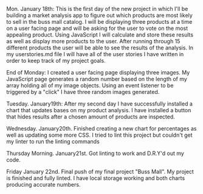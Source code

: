 
Mon. January 18th: This is the first day of the new project in which I'll be building a market analysis app to figure out which products are most likely to sell in the buss mall catalog.  I will be displaying three products at a time on a user facing page and will be asking for the user to vote on the most appealing product.  Using JavaScript I will calculate and store these results as well as display more products to the user.  After running through 15 different products the user will be able to see the results of the analysis.  In my userstories.md file I will have all of the user stories I have written in order to keep track of my project goals.  

End of Monday: I created a user facing page displaying three images.  My JavaScript page generates a random number based on the length of my array holding all of my image objects.  Using an event listener to be triggered by a "click" I have three random images generated.  


Tuesday. January19th: After my second day I have successfully installed a chart that updates bases on my product analysis.  I have installed a button that hides results after a chosen amount of products are inspected.

Wednesday. January20th. Finished creating a new chart for percentages as well as updating some more CSS.  I tried to lint this project but couldn't get my linter to run the linting commands

Thursday Morning. January21st.  Got linting to work and D.R.Y'd out my code.

Friday January 22nd.  Final push of my final project "Buss Mall".  My project is finished and fully linted.  I have local storage working and both charts producing accurate numbers.  
